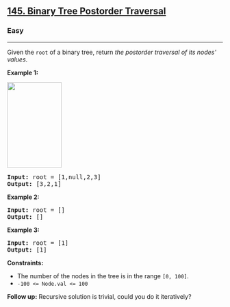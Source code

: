 <h2><a href="https://leetcode.com/problems/binary-tree-postorder-traversal/">145. Binary Tree Postorder Traversal</a></h2><h3>Easy</h3><hr><div><p>Given the <code>root</code> of a&nbsp;binary tree, return <em>the postorder traversal of its nodes' values</em>.</p>

<p style="display: none !important;">&nbsp;</p>
<p><strong>Example 1:</strong></p>
<img alt="" src="https://assets.leetcode.com/uploads/2020/08/28/pre1.jpg" style="width: 127px; height: 200px;">
<pre><strong>Input:</strong> root = [1,null,2,3]
<strong>Output:</strong> [3,2,1]
</pre>

<p><strong>Example 2:</strong></p>

<pre><strong>Input:</strong> root = []
<strong>Output:</strong> []
</pre>

<p><strong>Example 3:</strong></p>

<pre><strong>Input:</strong> root = [1]
<strong>Output:</strong> [1]
</pre>

<p style="display: none !important;">&nbsp;</p>
<p><strong>Constraints:</strong></p>

<ul>
	<li>The number of the nodes in the tree is in the range <code>[0, 100]</code>.</li>
	<li><code>-100 &lt;= Node.val &lt;= 100</code></li>
</ul>

<p style="display: none !important;">&nbsp;</p>
<strong>Follow up:</strong> Recursive solution is trivial, could you do it iteratively?</div>
